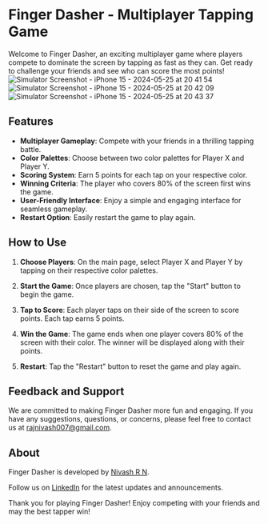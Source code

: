 # Finger Dasher - Multiplayer Tapping Game

Welcome to Finger Dasher, an exciting multiplayer game where players compete to dominate the screen by tapping as fast as they can. Get ready to challenge your friends and see who can score the most points!
![Simulator Screenshot - iPhone 15 - 2024-05-25 at 20 41 54](https://github.com/RNNivash/Chat_Nests/assets/90308206/1e72422a-3bed-4091-806e-1cdb72bb1834)
![Simulator Screenshot - iPhone 15 - 2024-05-25 at 20 42 09](https://github.com/RNNivash/Chat_Nests/assets/90308206/1fb1e9c4-9d8f-4e4b-a003-a3e2e604f761)
![Simulator Screenshot - iPhone 15 - 2024-05-25 at 20 43 37](https://github.com/RNNivash/Chat_Nests/assets/90308206/5e221d84-1522-4a19-bf53-e2c4f09edda6)

## Features

- **Multiplayer Gameplay**: Compete with your friends in a thrilling tapping battle.
- **Color Palettes**: Choose between two color palettes for Player X and Player Y.
- **Scoring System**: Earn 5 points for each tap on your respective color.
- **Winning Criteria**: The player who covers 80% of the screen first wins the game.
- **User-Friendly Interface**: Enjoy a simple and engaging interface for seamless gameplay.
- **Restart Option**: Easily restart the game to play again.

## How to Use

1. **Choose Players**: On the main page, select Player X and Player Y by tapping on their respective color palettes.
   
2. **Start the Game**: Once players are chosen, tap the "Start" button to begin the game.

3. **Tap to Score**: Each player taps on their side of the screen to score points. Each tap earns 5 points.

4. **Win the Game**: The game ends when one player covers 80% of the screen with their color. The winner will be displayed along with their points.

5. **Restart**: Tap the "Restart" button to reset the game and play again.

## Feedback and Support

We are committed to making Finger Dasher more fun and engaging. If you have any suggestions, questions, or concerns, please feel free to contact us at [rajnivash007@gmail.com](mailto:rajnivash007@gmail.com).

## About

Finger Dasher is developed by [Nivash R N](https://github.com/RNNivash).

Follow us on [LinkedIn](https://www.linkedin.com/in/nivash-r-n-sns/) for the latest updates and announcements.

Thank you for playing Finger Dasher! Enjoy competing with your friends and may the best tapper win!
